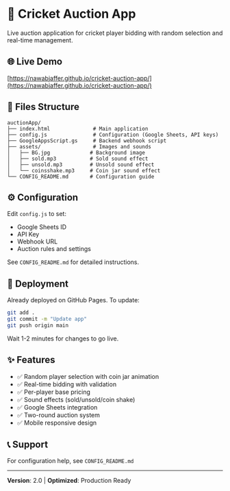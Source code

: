 # 🏏 Cricket Auction App

Live auction application for cricket player bidding with random selection and real-time management.

## 🌐 Live Demo
[https://nawabjaffer.github.io/cricket-auction-app/](https://nawabjaffer.github.io/cricket-auction-app/)

## 📁 Files Structure

```
auctionApp/
├── index.html              # Main application
├── config.js               # Configuration (Google Sheets, API keys)
├── GoogleAppsScript.gs     # Backend webhook script
├── assets/                 # Images and sounds
│   ├── BG.jpg             # Background image
│   ├── sold.mp3           # Sold sound effect
│   ├── unsold.mp3         # Unsold sound effect
│   └── coinsshake.mp3     # Coin jar sound effect
└── CONFIG_README.md       # Configuration guide
```

## ⚙️ Configuration

Edit `config.js` to set:
- Google Sheets ID
- API Key
- Webhook URL
- Auction rules and settings

See `CONFIG_README.md` for detailed instructions.

## 🚀 Deployment

Already deployed on GitHub Pages. To update:

```bash
git add .
git commit -m "Update app"
git push origin main
```

Wait 1-2 minutes for changes to go live.

## ✨ Features

- ✅ Random player selection with coin jar animation
- ✅ Real-time bidding with validation
- ✅ Per-player base pricing
- ✅ Sound effects (sold/unsold/coin shake)
- ✅ Google Sheets integration
- ✅ Two-round auction system
- ✅ Mobile responsive design

## 📞 Support

For configuration help, see `CONFIG_README.md`

---

**Version**: 2.0 | **Optimized**: Production Ready
